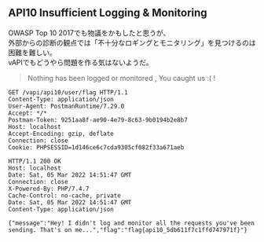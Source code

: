 ## API10  Insufficient Logging & Monitoring

OWASP Top 10 2017でも物議をかもしたと思うが、  
外部からの診断の観点では「不十分なロギングとモニタリング」を見つけるのは困難を難しい。  
vAPIでもどうやら問題を作る気はないようだ。
> Nothing has been logged or monitored , You caught us :( !

```http
GET /vapi/api10/user/flag HTTP/1.1
Content-Type: application/json
User-Agent: PostmanRuntime/7.29.0
Accept: */*
Postman-Token: 9251aa8f-ae90-4e79-8c63-9b0194b2e8b7
Host: localhost
Accept-Encoding: gzip, deflate
Connection: close
Cookie: PHPSESSID=1d146ce6c7cda9305cf082f33a671aeb

```
```http
HTTP/1.1 200 OK
Host: localhost
Date: Sat, 05 Mar 2022 14:51:47 GMT
Connection: close
X-Powered-By: PHP/7.4.7
Cache-Control: no-cache, private
Date: Sat, 05 Mar 2022 14:51:47 GMT
Content-Type: application/json

{"message":"Hey! I didn't log and monitor all the requests you've been sending. That's on me...","flag":"flag{api10_5db611f7c1ffd747971f}"}
```

